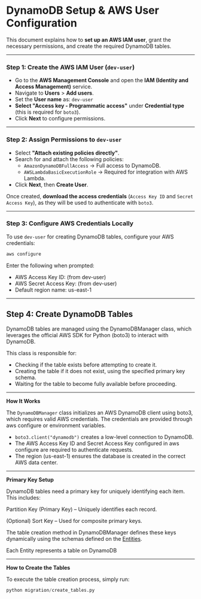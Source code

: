 # DynamoDB Setup & AWS User Configuration

This document explains how to **set up an AWS IAM user**, grant the necessary permissions, and create the required DynamoDB tables.

---

### Step 1: Create the AWS IAM User (`dev-user`)

- Go to the **AWS Management Console** and open the **IAM (Identity and Access Management)** service.
- Navigate to **Users** > **Add users**.
- Set the **User name** as: `dev-user`
- **Select "Access key - Programmatic access"** under **Credential type** (this is required for `boto3`).
- Click **Next** to configure permissions.

---

###  Step 2: Assign Permissions to `dev-user`

- Select **"Attach existing policies directly"**.
- Search for and attach the following policies:
  - `AmazonDynamoDBFullAccess` → Full access to DynamoDB.
  - `AWSLambdaBasicExecutionRole` → Required for integration with AWS Lambda.
- Click **Next**, then **Create User**.

Once created, **download the access credentials** (`Access Key ID` and `Secret Access Key`), as they will be used to authenticate with `boto3`.

---

###  Step 3: Configure AWS Credentials Locally

To use `dev-user` for creating DynamoDB tables, configure your AWS credentials:

```sh
aws configure
```
Enter the following when prompted:

- AWS Access Key ID: (from dev-user)
- AWS Secret Access Key: (from dev-user)
- Default region name: us-east-1
  
---
## Step 4: Create DynamoDB Tables

DynamoDB tables are managed using the DynamoDBManager class, which leverages the official AWS SDK for Python (boto3) to interact with DynamoDB.

This class is responsible for:

- Checking if the table exists before attempting to create it.
- Creating the table if it does not exist, using the specified primary key schema.
- Waiting for the table to become fully available before proceeding.

---
**How It Works**

The `DynamoDBManager` class initializes an AWS DynamoDB client using boto3, which requires valid AWS credentials. The credentials are provided through aws configure or environment variables.
- `boto3.client("dynamodb")` creates a low-level connection to DynamoDB.
- The AWS Access Key ID and Secret Access Key configured in aws configure are required to authenticate requests.
- The region (us-east-1) ensures the database is created in the correct AWS data center.

--- 
**Primary Key Setup**

DynamoDB tables need a primary key for uniquely identifying each item. This includes:

Partition Key (Primary Key) – Uniquely identifies each record.

(Optional) Sort Key – Used for composite primary keys.

The table creation method in DynamoDBManager defines these keys dynamically using the schemas defined on the [Entities](../../core/entities/). 

Each Entity represents a table on DynamoDB

---
**How to Create the Tables**

To execute the table creation process, simply run:

```python
python migration/create_tables.py
```
